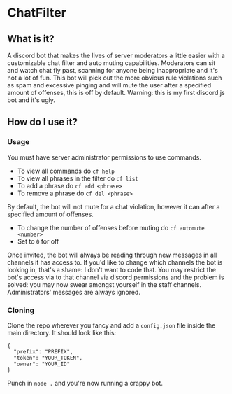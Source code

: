 # ChatFilter
## What is it?
A discord bot that makes the lives of server moderators a little easier with a customizable chat filter and auto muting capabilities. Moderators can sit and watch chat fly past, scanning for anyone being inappropriate and it's not a lot of fun. This bot will pick out the more obvious rule violations such as spam and excessive pinging and will mute the user after a specified amount of offenses, this is off by default. Warning: this is my first discord.js bot and it's ugly.

## How do I use it?
### Usage
You must have server administrator permissions to use commands.
- To view all commands do `cf help`
- To view all phrases in the filter do `cf list`
- To add a phrase do `cf add <phrase>`
- To remove a phrase do `cf del <phrase>`

By default, the bot will not mute for a chat violation, however it can after a specified amount of offenses. </br>
- To change the number of offenses before muting do `cf automute <number>`
- Set to `0` for off

Once invited, the bot will always be reading through new messages in all channels it has access to. If you'd like to change which channels the bot is looking in, that's a shame: I don't want to code that. You may restrict the bot's access via to that channel via discord permissions and the problem is solved: you may now swear amongst yourself in the staff channels. Administrators' messages are always ignored.

### Cloning
Clone the repo wherever you fancy and add a `config.json` file inside the main directory. It should look like this:
```
{
  "prefix": "PREFIX",
  "token": "YOUR_TOKEN",
  "owner": "YOUR_ID"
}
```
Punch in `node .` and you're now running a crappy bot.

